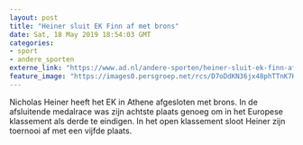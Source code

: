 ```yaml
---
layout: post
title: "Heiner sluit EK Finn af met brons"
date: Sat, 18 May 2019 18:54:03 GMT
categories: 
- sport 
- andere_sporten 
externe_link: "https://www.ad.nl/andere-sporten/heiner-sluit-ek-finn-af-met-brons~a23acd32/"
feature_image: "https://images0.persgroep.net/rcs/D7oDdKN36jx48phTTnK7HSxCUTc/diocontent/121476138/_fitwidth/400/?appId=21791a8992982cd8da851550a453bd7f&quality=0.7"
---
```


Nicholas Heiner heeft het EK in Athene afgesloten met brons. In de afsluitende medalrace was zijn achtste plaats genoeg om in het Europese klassement als derde te eindigen. In het open klassement sloot Heiner zijn toernooi af met een vijfde plaats.

